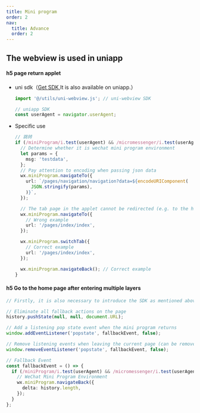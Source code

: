 ```yaml
---
title: Mini program
order: 2
nav:
  title: Advance
  order: 2
---
```


## The webview is used in uniapp

#### h5 page return applet

- uni sdk（[Get SDK](https://github.com/KinXpeng/cins-docs/tree/main/utils),It is also available on uniapp.）

  ```ts
  import '@/utils/uni-webview.js'; // uni-webview SDK

  // uniapp SDK
  const userAgent = navigator.userAgent;
  ```

- Specific use

  ```ts
  // 跳转
  if (/miniProgram/i.test(userAgent) && /micromessenger/i.test(userAgent)) {
    // Determine whether it is wechat mini program environment
    let params = {
      msg: 'testdata',
    };
    // Pay attention to encoding when passing json data
    wx.miniProgram.navigateTo({
      url: `/pages/navigation/navigation?data=${encodeURIComponent(
        JSON.stringify(params),
      )}`,
    });

    // The tab page in the applet cannot be redirected (e.g. to the home page).
    wx.miniProgram.navigateTo({
      // Wrong example
      url: '/pages/index/index',
    });

    wx.miniProgram.switchTab({
      // Correct example
      url: '/pages/index/index',
    });

    wx.miniProgram.navigateBack(); // Correct example
  }
  ```

#### h5 Go to the home page after entering multiple layers

```ts
// Firstly, it is also necessary to introduce the SDK as mentioned above.

// Eliminate all fallback actions on the page
history.pushState(null, null, document.URL);

// Add a listening pop state event when the mini program returns
window.addEventListener('popstate', fallbackEvent, false);

// Remove listening events when leaving the current page (can be removed by listening to changes in routing, not removing will have an impact on other pages)
window.removeEventListener('popstate', fallbackEvent, false);

// Fallback Event
const fallbackEvent = () => {
  if (/miniProgram/i.test(userAgent) && /micromessenger/i.test(userAgent)) {
    // WeChat Mini Program Environment
    wx.miniProgram.navigateBack({
      delta: history.length,
    });
  }
};
```
